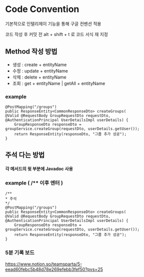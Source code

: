 # Code Convention

기본적으로 인텔리제이 기능을 통해 구글 컨벤션 적용

코드 작성 후 커밋 전 alt + shift + t 로 코드 서식 재 지정

## Method 작성 방법

* 생성 : create + entityName
* 수정 : update + entityName
* 삭제 : delete + entityName
* 조회 : get + entityName | getAll + entityName

### example

    @PostMapping("/groups")
    public ResponseEntity<CommonResponseDto> createGroups(
    @Valid @RequestBody GroupRequestDto requestDto,
    @AuthenticationPrincipal UserDetailsImpl userDetails) {
        GroupResponseDto responseDto = groupService.createGroup(requestDto, userDetails.getUser());
        return ResponseEntity(responseDto, "그룹 추가 성공");
    }

## 주석 다는 방법
#### 각 메서드의 윗 부분에 Javadoc 사용

### example ( /** 이후 엔터 )

    /**
    * 주석
    */
    @PostMapping("/groups")
    public ResponseEntity<CommonResponseDto> createGroups(
    @Valid @RequestBody GroupRequestDto requestDto,
    @AuthenticationPrincipal UserDetailsImpl userDetails) {
        GroupResponseDto responseDto = groupService.createGroup(requestDto, userDetails.getUser());
        return ResponseEntity(responseDto, "그룹 추가 성공");
    }

### 5분 기록 보드
https://www.notion.so/teamsparta/5-eead60febc5b48d78e269efebb3fef50?pvs=25